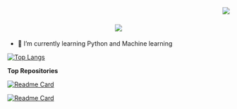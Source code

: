 <img align="right" src="https://visitor-badge.laobi.icu/badge?page_id=NinadKarlekar.NinadKarlekar">

<h1 align="center">
  <a href="https://git.io/typing-svg">
    <img src="https://readme-typing-svg.herokuapp.com/?lines=Hello,+There!+👋;This+is+Ninad+Karlekar;Nice+to+meet+you!&center=true&size=30">
  </a>
</h1>

- 🌱 I’m currently learning Python and Machine learning

[![Top Langs](https://github-readme-stats.vercel.app/api/top-langs/?username=NinadKarlekar&hide=php)](https://github.com/NinadKarlekar/github-readme-stats)

<!--

- 🔭 I’m currently working on ...
- 🌱 I’m currently learning Python and Machine learning
- 👯 I’m looking to collaborate on ...
- 🤔 I’m looking for help with ...
- 💬 Ask me about ...
- 📫 How to reach me: ...
- 😄 Pronouns: ...
- ⚡ Fun fact: ...
-->

<strong>Top Repositories</strong>

[![Readme Card](https://github-readme-stats.vercel.app/api/pin/?username=NinadKarlekar&repo=Project_actiTime_Ninad&theme=swift)](https://github.com/NinadKarlekar/Project_actiTime_Ninad)

[![Readme Card](https://github-readme-stats.vercel.app/api/pin/?username=NinadKarlekar&repo=Java-Virtual-Stationary-Shop&theme=swift)](https://github.com/NinadKarlekar/Java-Virtual-Stationary-Shop)

